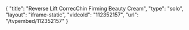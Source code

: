 {
    "title": "Reverse Lift CorrecChin Firming Beauty Cream",
    "type": "solo",
    "layout": "iframe-static",
    "videoId": "112352157",
    "url": "\/tvpembed\/112352157"
}